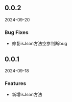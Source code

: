 ## 0.0.2

2024-09-20

### Bug Fixes

- 修复isJson方法空参判断bug


## 0.0.1

2024-09-18

### Features

- 新增isJson方法
